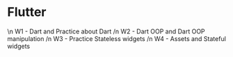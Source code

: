 # Flutter
\n W1 - Dart and Practice about Dart
/n W2 - Dart OOP and Dart OOP manipulation
/n W3 - Practice Stateless widgets
/n W4 - Assets and Stateful widgets
